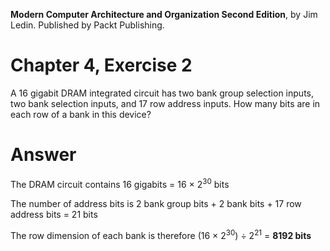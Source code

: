 __Modern Computer Architecture and Organization Second Edition__, by Jim Ledin. Published by Packt Publishing.
# Chapter 4, Exercise 2

A 16 gigabit DRAM integrated circuit has two bank group selection inputs, two bank selection inputs, and 17 row address inputs. How many bits are in each row of a bank in this device?

# Answer
The DRAM circuit contains 16 gigabits = 16 &times; 2<sup>30</sup> bits

The number of address bits is 2 bank group bits + 2 bank bits + 17 row address bits = 21 bits

The row dimension of each bank is therefore (16 &times; 2<sup>30</sup>) &divide; 2<sup>21</sup> = **8192 bits**
